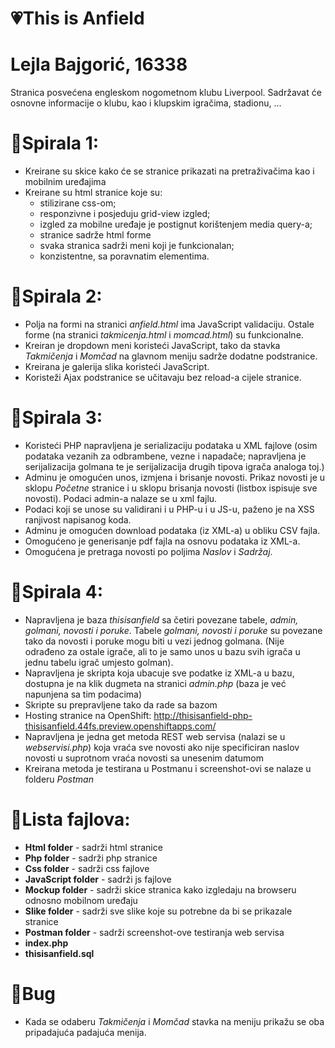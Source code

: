 # &#x1F497;This is Anfield

# Lejla Bajgorić, 16338

Stranica posvećena engleskom nogometnom klubu Liverpool. Sadržavat će osnovne informacije o klubu, kao i klupskim igračima, stadionu, ...

# &#x1F4D7;Spirala 1: 
- Kreirane su skice kako će se stranice prikazati na pretraživačima kao i mobilnim uređajima
- Kreirane su html stranice koje su:
    + stilizirane css-om; 
    + responzivne i posjeduju grid-view izgled; 
    + izgled za mobilne uređaje je postignut korištenjem media query-a;
    + stranice sadrže html forme
    + svaka stranica sadrži meni koji je funkcionalan;
    + konzistentne, sa poravnatim elementima.
    
# &#x1F4D8;Spirala 2:
- Polja na formi na stranici <i> anfield.html </i> ima JavaScript validaciju. Ostale forme (na stranici <i> takmicenja.html </i> i <i> momcad.html</i>) su funkcionalne. <b> </b>
- Kreiran je dropdown meni koristeći JavaScript, tako da stavka <i>Takmičenja </i> i <i> Momčad </i>na glavnom meniju sadrže dodatne podstranice.
- Kreirana je galerija slika koristeći JavaScript.
- Koristeži Ajax podstranice se učitavaju bez reload-a cijele stranice.

# &#x1F4D9;Spirala 3:
- Koristeći PHP napravljena je serializaciju podataka u XML fajlove (osim podataka vezanih za odbrambene, vezne i napadače; napravljena je serijalizacija golmana te je serijalizacija drugih tipova igrača analoga toj.)
- Adminu je omogućen unos, izmjena i brisanje novosti. Prikaz novosti je u sklopu <i>Početne</i> stranice i u sklopu brisanja novosti (listbox ispisuje sve novosti). Podaci admin-a nalaze se u xml fajlu.
- Podaci koji se unose su validirani i u PHP-u i u JS-u, paženo je na XSS ranjivost napisanog koda.
- Adminu je omogućen download podataka (iz XML-a) u obliku CSV fajla.
- Omogućeno je generisanje pdf fajla na osnovu podataka iz XML-a.
- Omogućena je pretraga novosti po poljima <i>Naslov</i> i <i>Sadržaj</i>.

# &#x1F4D5;Spirala 4:
- Napravljena je baza <i>thisisanfield</i> sa četiri povezane tabele, <i>admin, golmani, novosti i poruke</i>. Tabele <i>golmani, novosti i poruke</i> su povezane tako da novosti i poruke mogu biti u vezi jednog golmana. (Nije odrađeno za ostale igrače, ali to je samo unos u bazu svih igrača u jednu tabelu igrač umjesto golman).
- Napravljena je skripta koja ubacuje sve podatke iz XML-a u bazu, dostupna je na klik dugmeta na stranici <i>admin.php</i> (baza je već napunjena sa tim podacima)
- Skripte su prepravljene tako da rade sa bazom 
- Hosting stranice na OpenShift: http://thisisanfield-php-thisisanfield.44fs.preview.openshiftapps.com/
- Napravljena je jedna get metoda REST web servisa (nalazi se u <i>webservisi.php</i>) koja vraća sve novosti ako nije specificiran naslov novosti u suprotnom vraća novosti sa unesenim datumom 
- Kreirana metoda je testirana u Postmanu i screenshot-ovi se nalaze u folderu <i>Postman</i>

# &#x1F53B;Lista fajlova:
  + <b>Html folder</b> - sadrži html stranice <br>
  + <b>Php folder</b> - sadrži php stranice <br>
  + <b>Css folder</b> - sadrži css fajlove<br>
  + <b>JavaScript folder</b> - sadrži js fajlove <br>
  + <b>Mockup folder</b> - sadrži skice stranica kako izgledaju na browseru odnosno mobilnom uređaju<br>
  + <b>Slike folder</b> - sadrži sve slike koje su potrebne da bi se prikazale stranice<br>
  + <b>Postman folder</b> - sadrži screenshot-ove testiranja web servisa
  + <b>index.php</b>
  + <b>thisisanfield.sql</b>
  
# &#x1F534;Bug
  + Kada se odaberu <i>Takmičenja</i> i <i>Momčad</i> stavka na meniju prikažu se oba pripadajuća padajuća menija. 

